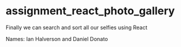 # assignment_react_photo_gallery
Finally we can search and sort all our selfies using React

Names: Ian Halverson and Daniel Donato
